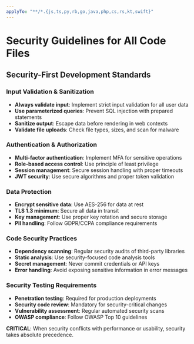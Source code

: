 ```yaml
---
applyTo: "**/*.{js,ts,py,rb,go,java,php,cs,rs,kt,swift}"
---
```


# Security Guidelines for All Code Files

## Security-First Development Standards

### Input Validation & Sanitization
- **Always validate input**: Implement strict input validation for all user data
- **Use parameterized queries**: Prevent SQL injection with prepared statements
- **Sanitize output**: Escape data before rendering in web contexts
- **Validate file uploads**: Check file types, sizes, and scan for malware

### Authentication & Authorization
- **Multi-factor authentication**: Implement MFA for sensitive operations
- **Role-based access control**: Use principle of least privilege
- **Session management**: Secure session handling with proper timeouts
- **JWT security**: Use secure algorithms and proper token validation

### Data Protection
- **Encrypt sensitive data**: Use AES-256 for data at rest
- **TLS 1.3 minimum**: Secure all data in transit
- **Key management**: Use proper key rotation and secure storage
- **PII handling**: Follow GDPR/CCPA compliance requirements

### Code Security Practices
- **Dependency scanning**: Regular security audits of third-party libraries
- **Static analysis**: Use security-focused code analysis tools
- **Secret management**: Never commit credentials or API keys
- **Error handling**: Avoid exposing sensitive information in error messages

### Security Testing Requirements
- **Penetration testing**: Required for production deployments
- **Security code review**: Mandatory for security-critical changes
- **Vulnerability assessment**: Regular automated security scans
- **OWASP compliance**: Follow OWASP Top 10 guidelines

**CRITICAL**: When security conflicts with performance or usability, security takes absolute precedence.
